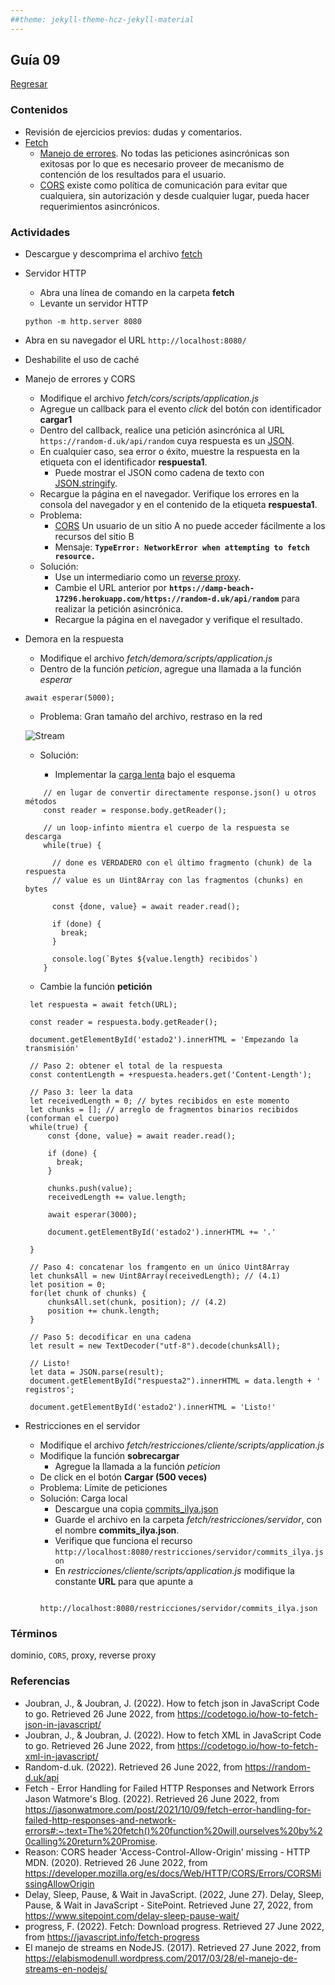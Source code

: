 ```yaml
---
##theme: jekyll-theme-hcz-jekyll-material
---
```


## Guía 09

[Regresar](/DAWM/)

### Contenidos

* Revisión de ejercicios previos: dudas y comentarios.
* [Fetch](https://dmitripavlutin.com/javascript-fetch-async-await/)
	+ [Manejo de errores](https://jasonwatmore.com/post/2021/10/09/fetch-error-handling-for-failed-http-responses-and-network-errors). No todas las peticiones asincrónicas son exitosas por lo que es necesario proveer de mecanismo de contención de los resultados para el usuario.
	+ [CORS](https://developer.mozilla.org/es/docs/Web/HTTP/CORS/Errors/CORSMissingAllowOrigin) existe como política de comunicación para evitar que cualquiera, sin autorización y desde cualquier lugar, pueda hacer requerimientos asincrónicos. 


### Actividades

* Descargue y descomprima el archivo [fetch](../ejercicios/fetch.zip)
* Servidor HTTP
	+ Abra una línea de comando en la carpeta **fetch**
	+ Levante un servidor HTTP
	```
	python -m http.server 8080
	``` 
* Abra en su navegador el URL `http://localhost:8080/`
* Deshabilite el uso de caché
* Manejo de errores y CORS
	+ Modifique el archivo *fetch/cors/scripts/application.js*
	+ Agregue un callback para el evento *click* del botón con identificador **cargar1**
	+ Dentro del callback, realice una petición asincrónica al URL `https://random-d.uk/api/random` cuya respuesta es un [JSON](https://codetogo.io/how-to-fetch-json-in-javascript/).
	+ En cualquier caso, sea error o éxito, muestre la respuesta en la etiqueta con el identificador **respuesta1**. 
		- Puede mostrar el JSON como cadena de texto con [JSON.stringify](https://developer.mozilla.org/es/docs/Web/JavaScript/Reference/Global_Objects/JSON/stringify).
	+ Recargue la página en el navegador. Verifique los errores en la consola del navegador y en el contenido de la etiqueta **respuesta1**.
	+ Problema:  
		- [CORS](https://javascript.info/fetch-crossorigin) Un usuario de un sitio A no puede acceder fácilmente a los recursos del sitio B
		- Mensaje: **`TypeError: NetworkError when attempting to fetch resource.`**
	+ Solución:
		- Use un intermediario como un [reverse proxy](https://httptoolkit.tech/blog/cors-proxies/). 
		- Cambie el URL anterior por **`https://damp-beach-17296.herokuapp.com/https://random-d.uk/api/random`** para realizar la petición asincrónica. 
		- Recargue la página en el navegador y verifique el resultado.

* Demora en la respuesta
	
	+ Modifique el archivo *fetch/demora/scripts/application.js*
	+ Dentro de la función *peticion*, agregue una llamada a la función *esperar* 
	```
	await esperar(5000);
	```

	+ Problema: Gran tamaño del archivo, restraso en la red

	![Stream](./imagenes/fuentes.jpg)

	+ Solución:

		- Implementar la [carga lenta](https://javascript.info/fetch-progress) bajo el esquema
		
	```
		// en lugar de convertir directamente response.json() u otros métodos
		const reader = response.body.getReader();

		// un loop-infinto mientra el cuerpo de la respuesta se descarga
		while(true) {

		  // done es VERDADERO con el último fragmento (chunk) de la respuesta
		  // value es un Uint8Array con las fragmentos (chunks) en bytes
		  
		  const {done, value} = await reader.read();

		  if (done) {
		    break;
		  }

		  console.log(`Bytes ${value.length} recibidos`)
		}
	```

	- Cambie la función **petición**


	```
	 let respuesta = await fetch(URL);

	 const reader = respuesta.body.getReader();

	 document.getElementById('estado2').innerHTML = 'Empezando la transmisión'

	 // Paso 2: obtener el total de la respuesta
	 const contentLength = +respuesta.headers.get('Content-Length');

	 // Paso 3: leer la data
	 let receivedLength = 0; // bytes recibidos en este momento
	 let chunks = []; // arreglo de fragmentos binarios recibidos (conforman el cuerpo) 
	 while(true) {
		 const {done, value} = await reader.read();

		 if (done) {
		   break;
		 }

		 chunks.push(value);
		 receivedLength += value.length;

		 await esperar(3000);

		 document.getElementById('estado2').innerHTML += '.'

	 }

	 // Paso 4: concatenar los framgento en un único Uint8Array
	 let chunksAll = new Uint8Array(receivedLength); // (4.1)
	 let position = 0;
	 for(let chunk of chunks) {
		 chunksAll.set(chunk, position); // (4.2)
		 position += chunk.length;
	 }

	 // Paso 5: decodificar en una cadena
	 let result = new TextDecoder("utf-8").decode(chunksAll);

	 // Listo!
	 let data = JSON.parse(result);
	 document.getElementById("respuesta2").innerHTML = data.length + ' registros';

	 document.getElementById('estado2').innerHTML = 'Listo!'
	``` 


* Restricciones en el servidor

	+ Modifique el archivo *fetch/restricciones/cliente/scripts/application.js*
	+ Modifique la función **sobrecargar**
		- Agregue la llamada a la función *peticion*
	+ De click en el botón **Cargar (500 veces)**
	+ Problema: Límite de peticiones
	+ Solución: Carga local
		- Descargue una copia [commits_ilya.json](./archivos/commits_ilya.json)
		- Guarde el archivo en la carpeta *fetch/restricciones/servidor*, con el nombre **commits_ilya.json**.
		- Verifique que funciona el recurso `http://localhost:8080/restricciones/servidor/commits_ilya.json`
		- En *restricciones/cliente/scripts/application.js* modifique la constante **URL** para que apunte a 
		```
				http://localhost:8080/restricciones/servidor/commits_ilya.json
		```
	

### Términos

dominio, `CORS`, proxy, reverse proxy

### Referencias

* Joubran, J., & Joubran, J. (2022). How to fetch json in JavaScript Code to go. Retrieved 26 June 2022, from https://codetogo.io/how-to-fetch-json-in-javascript/
* Joubran, J., & Joubran, J. (2022). How to fetch XML in JavaScript Code to go. Retrieved 26 June 2022, from https://codetogo.io/how-to-fetch-xml-in-javascript/
* Random-d.uk. (2022). Retrieved 26 June 2022, from https://random-d.uk/api
* Fetch - Error Handling for Failed HTTP Responses and Network Errors Jason Watmore's Blog. (2022). Retrieved 26 June 2022, from https://jasonwatmore.com/post/2021/10/09/fetch-error-handling-for-failed-http-responses-and-network-errors#:~:text=The%20fetch()%20function%20will,ourselves%20by%20calling%20return%20Promise.
* Reason: CORS header 'Access-Control-Allow-Origin' missing - HTTP MDN. (2020). Retrieved 26 June 2022, from https://developer.mozilla.org/es/docs/Web/HTTP/CORS/Errors/CORSMissingAllowOrigin
* Delay, Sleep, Pause, & Wait in JavaScript. (2022, June 27). Delay, Sleep, Pause, & Wait in JavaScript - SitePoint. Retrieved June 27, 2022, from https://www.sitepoint.com/delay-sleep-pause-wait/
* progress, F. (2022). Fetch: Download progress. Retrieved 27 June 2022, from https://javascript.info/fetch-progress
* El manejo de streams en NodeJS. (2017). Retrieved 27 June 2022, from https://elabismodenull.wordpress.com/2017/03/28/el-manejo-de-streams-en-nodejs/